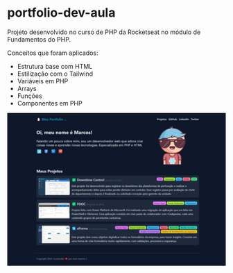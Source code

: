 # portfolio-dev-aula
 Projeto desenvolvido no curso de PHP da Rocketseat no módulo de Fundamentos do PHP.

Conceitos que foram aplicados:

- Estrutura base com HTML
- Estilização com o Tailwind
- Variáveis em PHP
- Arrays
- Funções
- Componentes em PHP

![Imagem do projeto](/img/portfolio-dev-aula.jpeg)
